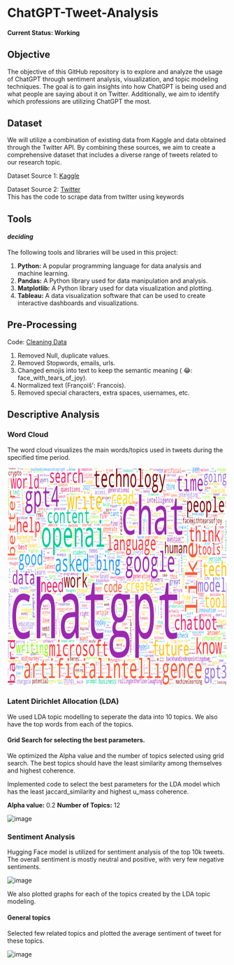 # ChatGPT-Tweet-Analysis
#### **Current Status: Working**

## Objective
The objective of this GitHub repository is to explore and analyze the usage of ChatGPT through sentiment analysis, visualization, and topic modeling techniques. The goal is to gain insights into how ChatGPT is being used and what people are saying about it on Twitter. Additionally, we aim to identify which professions are utilizing ChatGPT the most.

## Dataset
We will utilize a combination of existing data from Kaggle and data obtained through the Twitter API. By combining these sources, we aim to create a comprehensive dataset that includes a diverse range of tweets related to our research topic. 

Dataset Source 1: [Kaggle](https://www.kaggle.com/datasets/khalidryder777/500k-chatgpt-tweets-jan-mar-2023)
<!-- [comment]: #  The dataset used in this project will be made publicly available in the data directory of this GitHub repository. -->

Dataset Source 2: [Twitter](https://github.com/Prathyush-k/ChatGPT-Tweet-Analysis/blob/main/Scrape_Twitter.py)<br />
This has the code to scrape data from twitter using keywords

## Tools
#### *deciding*

The following tools and libraries will be used in this project:

1) **Python:** A popular programming language for data analysis and machine learning.
2) **Pandas:** A Python library used for data manipulation and analysis.
3) **Matplotlib:** A Python library used for data visualization and plotting.
4) **Tableau:** A data visualization software that can be used to create interactive dashboards and visualizations.

## Pre-Processing
Code: [Cleaning Data](https://github.com/Prathyush-k/ChatGPT-Tweet-Analysis/blob/main/Clean%20Data.ipynb)
1) Removed Null, duplicate values.
2) Removed Stopwords, emails, urls.
3) Changed emojis into text to keep the semantic meaning ( 😂: face_with_tears_of_joy).
4) Normalized text (Françoiš': Francois).
5) Removed special characters, extra spaces, usernames, etc.


## Descriptive Analysis
### Word Cloud
The word cloud visualizes the main words/topics used in tweets during the specified time period.

<img src="https://github.com/Prathyush-k/ChatGPT-Tweet-Analysis/blob/main/twitter_unigram.png" height="500" /> 

### Latent Dirichlet Allocation (LDA)
We used LDA topic modelling to seperate the data into 10 topics. We also have the top words from each of the topics.

#### Grid Search for selecting the best parameters.<br />
We optimized the Alpha value and the number of topics selected using grid search.
The best topics should have the least similarity among themselves and highest coherence.

Implemented code to select the best parameters for the LDA model which has the least jaccard_similarity and highest u_mass coherence.

**Alpha value:**  0.2 **Number of Topics:**  12

![image](https://github.com/Prathyush-k/ChatGPT-Tweet-Analysis/assets/40651916/d83beafc-c6b0-4830-bb72-9370c043cf5b)

### Sentiment Analysis
Hugging Face model is utilized for sentiment analysis of the top 10k tweets. The overall sentiment is mostly neutral and positive, with very few negative sentiments. 

![image](https://github.com/Prathyush-k/ChatGPT-Tweet-Analysis/assets/40651916/7421c3ad-fc98-4c79-8c2f-380f6d3e8374)

We also plotted graphs for each of the topics created by the LDA topic modeling.

#### General topics
Selected few related topics and plotted the average sentiment of tweet for these topics.

![image](https://github.com/Prathyush-k/ChatGPT-Tweet-Analysis/assets/40651916/75416030-ea18-46d0-8663-cfb905e298b5)

